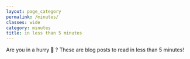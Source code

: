 ```yaml
---
layout: page_category
permalink: /minutes/
classes: wide
category: minutes
title: in less than 5 minutes
---
```


Are you in  a hurry 🌊 ?  These are  blog posts  to read in less than 5 minutes! 